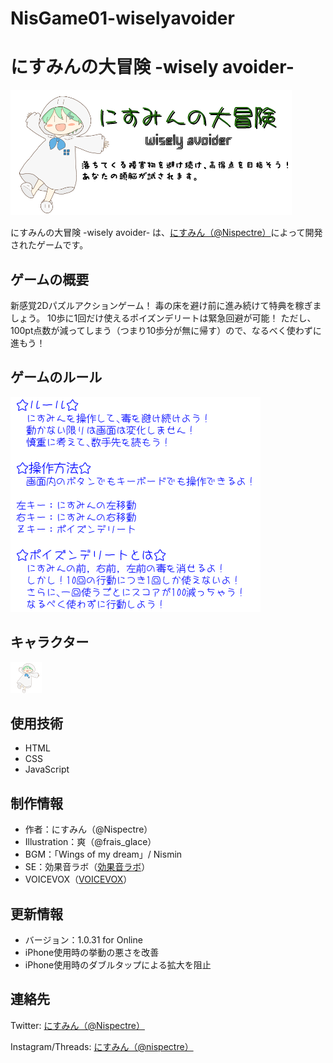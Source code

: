 # NisGame01-wiselyavoider

# にすみんの大冒険 -wisely avoider-
![タイトル画像](title.png)

にすみんの大冒険 -wisely avoider- は、[にすみん（@Nispectre）](https://twitter.com/Nispectre)によって開発されたゲームです。

## ゲームの概要
新感覚2Dパズルアクションゲーム！
毒の床を避け前に進み続けて特典を稼ぎましょう。
10歩に1回だけ使えるポイズンデリートは緊急回避が可能！
ただし、100pt点数が減ってしまう（つまり10歩分が無に帰す）ので、なるべく使わずに進もう！

## ゲームのルール
![ルール画像](rule.png)

## キャラクター
![キャラクター画像](chara.png)

## 使用技術
- HTML
- CSS
- JavaScript

## 制作情報
- 作者：にすみん（@Nispectre）
- Illustration：爽（@frais_glace）
- BGM：「Wings of my dream」/ Nismin
- SE：効果音ラボ（[効果音ラボ](https://soundeffect-lab.info/)）
- VOICEVOX（[VOICEVOX](https://voicevox.hiroshiba.jp/)）

## 更新情報
- バージョン：1.0.31 for Online
- iPhone使用時の挙動の悪さを改善
- iPhone使用時のダブルタップによる拡大を阻止

## 連絡先
Twitter: [にすみん（@Nispectre）](https://twitter.com/Nispectre)

Instagram/Threads: [にすみん（@nispectre）](https://www.instagram.com/nispectre/)
